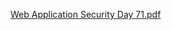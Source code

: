 [Web Application Security Day 71.pdf](https://github.com/fengsujie/Web-Application-Security-Day-71/files/9950601/Web.Application.Security.Day.71.pdf)
 
